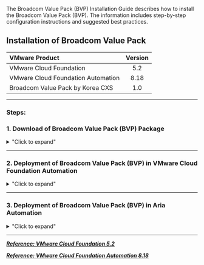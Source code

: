 The Broadcom Value Pack (BVP) Installation Guide describes how to install the Broadcom Value Pack (BVP). The information includes step-by-step configuration instructions and suggested best practices.




## Installation of Broadcom Value Pack 


| VMware Product                              | Version               |
|:--------------------------------------------|:---------------------:|
| VMware Cloud Foundation                     |     5.2               |     
| VMware Cloud Foundation Automation          |     8.18              |
| Broadcom Value Pack by Korea CXS            |     1.0               |

---

### Steps:

### 1. Download of Broadcom Value Pack (BVP) Package
<details>
<summary>"Click to expand"</summary>

Download Broadcom Value Pack 1.0 Package file [download link ](https://github.com/sophiacho/vmbrCloud/raw/refs/heads/main/com.bvp.package)



</details>

---

### 2. Deployment of Broadcom Value Pack (BVP) in VMware Cloud Foundation Automation
<details>
<summary>"Click to expand"</summary>

- **From vCenter, deploy NSX-T Unified Appliance OVA.**  
	<p align="center">
	  <img width=25% height=25% src="/docs/assets/Graphics/2.2.step1.jpg">
	</p>

- **Select OVF file.**  
	<p align="center">
	  <img width=75% height=75% src="/docs/assets/Graphics/2.2.step2.jpg">
	</p>

- **Enter NSX-T Manager VM name + vCenter folder for VM.**  
	<p align="center">
	  <img width=75% height=75% src="/docs/assets/Graphics/2.2.step3.jpg">
	</p>

- **Select ESXi to host NSX-T Manager.**  
	<p align="center">
	  <img width=75% height=75% src="/docs/assets/Graphics/2.2.step4.jpg">
	</p>

- **Review NSX-T Manager VM details.**  
	<p align="center">
	  <img width=75% height=75% src="/docs/assets/Graphics/2.2.step5.jpg">
	</p>

- **Select NSX-T Manager VM size (Small).**  
	<p align="center">
	  <img width=75% height=75% src="/docs/assets/Graphics/2.2.step6.jpg">
	</p>

- **Select storage for NSX-T Manager VM.**  
	<p align="center">
	  <img width=75% height=75% src="/docs/assets/Graphics/2.2.step7.jpg">
	</p>

- **Select VDS Port Group for NSX-T Manager management vNIC (vCenter Managament Port Group).**  
	<p align="center">
	  <img width=75% height=75% src="/docs/assets/Graphics/2.2.step8.jpg">
	</p>

- **Enter NSX-T Manager information (passwords, hostname, IP, DNS, NTP). Important: Rolename is "NSX Manager".**  
	<p align="center">
	  <img width=75% height=75% src="/docs/assets/Graphics/2.2.step9.jpg">
	</p>

- **Review NSX-T Manager VM settings.**  
	<p align="center">
	  <img width=75% height=75% src="/docs/assets/Graphics/2.2.step10.jpg">
	</p>

- **Once NSX-T Manager deployment is finished, start the VM.**  
	<p align="center">
	  <img width=40% height=40% src="/docs/assets/Graphics/2.2.step11.jpg">
	</p>
</details>

---



### 3. Deployment of Broadcom Value Pack (BVP) in Aria Automation


<details>
<summary>"Click to expand"</summary>

*Note: If you limit your Evaluation at [Security only (no Logical Network)](/docs/3.1-Security-Only.md) and not [Logical Network + Security](/docs/3.2-LogicalNetwork-Security.md) nor [Operation Tools](/docs/3.3-Operation-Tools.md), you don't need to deploy Edge Nodes.*

#### 5.1. Creation of VDS Port Group "All VLAN"

<details>
<summary>"Click to expand"</summary>

- **Create a Port Group "All VLAN" (= VLAN Tag 0-4096) on VDS.**  
From vCenter, under "Networking", select the VDS-NSX, and right-click to "New Distributed Port Group...".
*For this lab, see the top of page for this Port Group on VDS.*  
  	<p align="center">
	  <img width=40% height=40% src="/docs/assets/Graphics/2.5.1.step1.jpg">
	</p>  
  	<p align="center">
	  <img width=70% height=70% src="/docs/assets/Graphics/2.5.1.step2.jpg">
	</p>  
  	<p align="center">
	  <img width=70% height=70% src="/docs/assets/Graphics/2.5.1.step3.jpg">
	</p>  
  	<p align="center">
	  <img width=70% height=70% src="/docs/assets/Graphics/2.5.1.step4.jpg">
	</p>  

</details>

#### 5.2. Installation of NSX Edge Node

<details>
<summary>"Click to expand"</summary>

- **Deploy 1 Edge Node on ESXi.**  
Under "System - Configuration - Fabric - Nodes - Edge Transport Nodes", click "Add Edge VM".  
*Select Form Factor Medium (useful if you want to test later Load-Balancing),  
enable SSH for admin and root if you want to try later deeper troubleshooting,  
Management and Switch (TEP) IP addresses on the top of the page), and  
Transport Zones = "nsx-overlay-transportzone" (default TZ for Overlay traffic) and "nsx-vlan-transportzone" (default TZ for VLAN traffic).*
	<p align="center">
	  <img width=85% height=85% src="/docs/assets/Graphics/2.5.2.step1.jpg">
	</p>  
	<p align="center">
	  <img width=85% height=85% src="/docs/assets/Graphics/2.5.2.step2.jpg">
	</p>  
	<p align="center">
	  <img width=85% height=85% src="/docs/assets/Graphics/2.5.2.step3.jpg">
	</p>  
	<p align="center">
	  <img width=85% height=85% src="/docs/assets/Graphics/2.5.2.step4.jpg">
	</p>  
	<p align="center">
	  <img width=85% height=85% src="/docs/assets/Graphics/2.5.2.step5.jpg">
	</p>  
	<p align="center">
	  <img width=85% height=85% src="/docs/assets/Graphics/2.5.2.step6.jpg">
	</p>  

- **Validate Edge Node deployment.**  
Under "System - Configuration - Fabric - Nodes - Edge Transport Nodes", click "Refresh" (bottom UI)  
	<p align="center">
	  <img width=85% height=85% src="/docs/assets/Graphics/2.5.2.step7.jpg">
	</p>  

</details>

#### 5.3. Creation of Edge Cluster

<details>
<summary>"Click to expand"</summary>

- **Create 1 Edge Cluster with EdgeNode1 member.**  
Under "System - Configuration - Fabric - Nodes - Edge Clusters", click "Add".  
*Select EdgeNode1 as member of that Edge Cluster.*
	<p align="center">
	  <img width=50% height=50% src="/docs/assets/Graphics/2.5.3.step1.jpg">
	</p>  

- **Validate Edge Cluster creation.**  
Under "System - Configuration - Fabric - Nodes - Edge Clusters", click "Refresh".  
	<p align="center">
	  <img width=85% height=85% src="/docs/assets/Graphics/2.5.3.step2.jpg">
	</p>  


</details>

</details>

---

[***Reference: VMware Cloud Foundation 5.2***](https://techdocs.broadcom.com/us/en/vmware-cis/vcf/vcf-5-2-and-earlier/5-2.html)


[***Reference: VMware Cloud Foundation Automation 8.18***](https://techdocs.broadcom.com/us/en/vmware-cis/aria/aria-automation/8-18.html)
